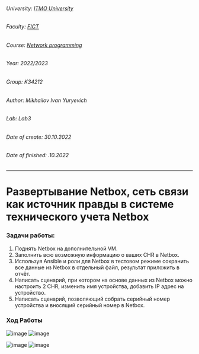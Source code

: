 ###### University: [ITMO University](https://itmo.ru/ru/)
###### Faculty: [FICT](https://fict.itmo.ru)
###### Course: [Network programming](https://github.com/itmo-ict-faculty/network-programming)
###### Year: 2022/2023
###### Group: K34212
###### Author: Mikhailov Ivan Yuryevich
###### Lab: Lab3
###### Date of create: 30.10.2022
###### Date of finished: .10.2022
***
# Развертывание Netbox, сеть связи как источник правды в системе технического учета Netbox
### Задачи работы:
1. Поднять Netbox на дополнительной VM.
2. Заполнить всю возможную информацию о ваших CHR в Netbox.
3. Используя Ansible и роли для Netbox в тестовом режиме сохранить все данные из Netbox в отдельный файл, результат приложить в отчёт.
4. Написать сценарий, при котором на основе данных из Netbox можно настроить 2 CHR, изменить имя устройства, добавить IP адрес на устройство.
5. Написать сценарий, позволяющий собрать серийный номер устройства и вносящий серийный номер в Netbox.

### Ход Работы
![image](https://user-images.githubusercontent.com/56927592/198874933-de628acc-d94f-4352-b1da-0ad9d66e4a12.png)
![image](https://user-images.githubusercontent.com/56927592/198881832-2cfde3b2-3019-43d9-960a-63380c9c5cd5.png)

![image](https://user-images.githubusercontent.com/56927592/199251259-6bde7f95-c2ae-4f1f-8194-3986ad7b320b.png)
![image](https://user-images.githubusercontent.com/56927592/199251402-247a93cb-7adb-4a67-ba65-fa01eb8e3a01.png)
